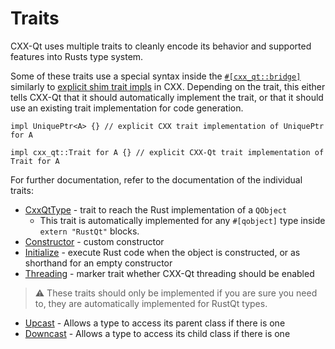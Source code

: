 <!--
SPDX-FileCopyrightText: 2023 Klarälvdalens Datakonsult AB, a KDAB Group company <info@kdab.com>
SPDX-FileContributor: Andrew Hayzen <andrew.hayzen@kdab.com>

SPDX-License-Identifier: MIT OR Apache-2.0
-->

# Traits

CXX-Qt uses multiple traits to cleanly encode its behavior and supported features into Rusts type system.

Some of these traits use a special syntax inside the [`#[cxx_qt::bridge]`](../bridge/index.md)
similarly to [explicit shim trait impls](https://cxx.rs/extern-c++.html#explicit-shim-trait-impls) in CXX.
Depending on the trait, this either tells CXX-Qt that it should automatically implement the trait, or that it should use an existing trait implementation for code generation.

```rust,ignore
impl UniquePtr<A> {} // explicit CXX trait implementation of UniquePtr for A

impl cxx_qt::Trait for A {} // explicit CXX-Qt trait implementation of Trait for A
```

For further documentation, refer to the documentation of the individual traits:

- [CxxQtType](https://docs.rs/cxx-qt/latest/cxx_qt/trait.CxxQtType.html) - trait to reach the Rust implementation of a `QObject`
  - This trait is automatically implemented for any `#[qobject]` type inside `extern "RustQt"` blocks.
- [Constructor](https://docs.rs/cxx-qt/latest/cxx_qt/trait.Constructor.html) - custom constructor
- [Initialize](https://docs.rs/cxx-qt/latest/cxx_qt/trait.Initialize.html) - execute Rust code when the object is constructed, or as shorthand for an empty constructor
- [Threading](https://docs.rs/cxx-qt/latest/cxx_qt/trait.Threading.html) - marker trait whether CXX-Qt threading should be enabled

> ⚠️ These traits should only be implemented if you are sure you need to, they are automatically implemented for RustQt types.

- [Upcast](https://docs.rs/cxx-qt/latest/cxx_qt/trait.Upcast.html) - Allows a type to access its parent class if there is one
- [Downcast](https://docs.rs/cxx-qt/latest/cxx_qt/trait.Downcast.html) - Allows a type to access its child class if there is one
